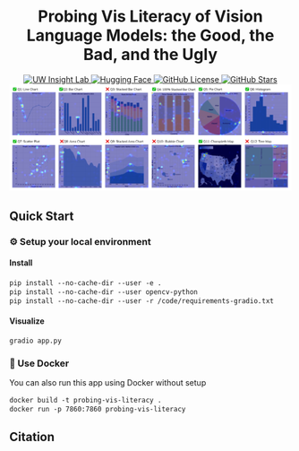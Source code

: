 <!-- markdownlint-disable first-line-h1 -->
<!-- markdownlint-disable html -->
<!-- markdownlint-disable no-duplicate-header -->

<div align="center">
    <h1>Probing Vis Literacy of Vision Language Models: the Good, the Bad, and the Ugly</h1>
</div>

<div align="center">
    <a href="https://www.uw-insight-lab.com/" target="_blank">
        <img src="https://img.shields.io/badge/UW Insight Lab-Homepage-blue" alt="UW Insight Lab" />
    </a>
    <a href="https://huggingface.co/uw-insight-lab" target="_blank">
        <img src="https://img.shields.io/badge/HuggingFace-UW Insight Lab-yellow?logo=huggingface" alt="Hugging Face" />
    </a>
    <a href="https://github.com/AustingDong/Probing-Vis-Literacy-of-Vision-Language-Models/blob/main/LICENSE" target="_blank">
        <img src="https://img.shields.io/github/license/AustingDong/Probing-Vis-Literacy-of-Vision-Language-Models" alt="GitHub License" />
    </a>
    <a href="https://github.com/AustingDong/Probing-Vis-Literacy-of-Vision-Language-Models/stargazers" target="_blank">
        <img src="https://img.shields.io/github/stars/AustingDong/Probing-Vis-Literacy-of-Vision-Language-Models?style=social" alt="GitHub Stars"/>
    </a>
</div>

<div align="center">
    <img src="images/result_examples/chart_types_horizontal.png" alt="Example Preview" />
</div>

## Quick Start

### ⚙️ Setup your local environment

#### Install

```shell
pip install --no-cache-dir --user -e .
pip install --no-cache-dir --user opencv-python
pip install --no-cache-dir --user -r /code/requirements-gradio.txt
```

#### Visualize

```shell
gradio app.py
```

### 🐋 Use Docker

You can also run this app using Docker without setup

```shell
docker build -t probing-vis-literacy .
docker run -p 7860:7860 probing-vis-literacy
```

## Citation
